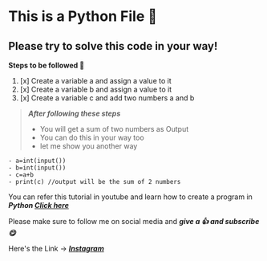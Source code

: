 # This is a Python File 📁

## Please try to solve this code in your way!

**Steps to be followed 📝**
1. [x] Create a variable a and assign a value to it
2. [x] Create a variable b and assign a value to it
3. [x] Create a variable c and add two numbers a and b


>***After following these steps***
>- You will get a sum of two numbers as Output
>- You can do this in your way too
>- let me show you another way

```
- a=int(input())
- b=int(input())
- c=a+b
- print(c) //output will be the sum of 2 numbers
```

You can refer this tutorial in youtube and learn how to create a program in __*Python [Click here](https://www.youtube.com/)*__

Please make sure to follow me on social media and ***give a 👍 and subscribe 😋*** 

Here's the Link -> ***[Instagram](https://www.youtube.com/)***


